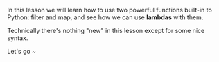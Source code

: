 In this lesson we will learn how to use two powerful functions built-in to Python: filter and map, and see how we can use **lambdas** with them.



Technically there's nothing "new" in this lesson except for some nice syntax.

Let's go ~